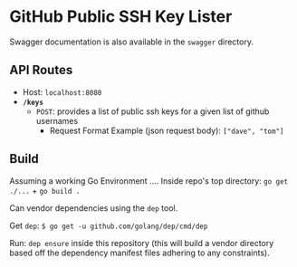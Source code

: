# GitHub Public SSH Key Lister

Swagger documentation is also available in the `swagger` directory.

## API Routes

- Host: `localhost:8080`
- **`/keys`**
    + `POST`: provides a list of public ssh keys for a given list of github usernames
        * Request Format Example (json request body): `["dave", "tom"]`

## Build

Assuming a working Go Environment .... Inside repo's top directory: `go get ./...` + `go build .`

Can vendor dependencies using the `dep` tool. 

Get `dep`: `$ go get -u github.com/golang/dep/cmd/dep`

Run: `dep ensure` inside this repository (this will build a vendor directory based off the dependency manifest files adhering to any constraints).